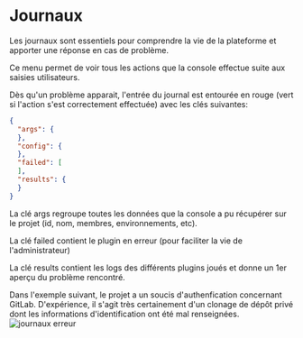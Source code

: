 # Journaux

Les journaux sont essentiels pour comprendre la vie de la plateforme et apporter une réponse en cas de problème.

Ce menu permet de voir tous les actions que la console effectue suite aux saisies utilisateurs.

Dès qu'un problème apparait, l'entrée du journal est entourée en rouge (vert si l'action s'est correctement effectuée) avec les clés suivantes:

```json
{
  "args": {
  },
  "config": {
  },
  "failed": [
  ],
  "results": {
  }
}
```

La clé args regroupe toutes les données que la console a pu récupérer sur le projet (id, nom, membres, environnements, etc).

La clé failed contient le plugin en erreur (pour faciliter la vie de l'administrateur)

La clé results contient les logs des différents plugins joués et donne un 1er aperçu du problème rencontré.

Dans l'exemple suivant, le projet a un soucis d'authenfication concernant GitLab. D'expérience, il s'agit très certainement d'un clonage de dépôt privé dont les informations d'identification ont été mal renseignées.
![journaux erreur](/img/console_admin/journaux_erreur.png)

